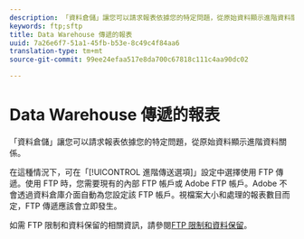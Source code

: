 ```yaml
---
description: 「資料倉儲」讓您可以請求報表依據您的特定問題，從原始資料顯示進階資料關係。
keywords: ftp;sftp
title: Data Warehouse 傳遞的報表
uuid: 7a26e6f7-51a1-45fb-b53e-8c49c4f84aa6
translation-type: tm+mt
source-git-commit: 99ee24efaa517e8da700c67818c111c4aa90dc02

---
```



# Data Warehouse 傳遞的報表

「資料倉儲」讓您可以請求報表依據您的特定問題，從原始資料顯示進階資料關係。

在這種情況下，可在「[!UICONTROL 進階傳送選項]」設定中選擇使用 FTP 傳遞。使用 FTP 時，您需要現有的內部 FTP 帳戶或 Adobe FTP 帳戶。Adobe 不會透過資料倉庫介面自動為您設定該 FTP 帳戶。視檔案大小和處理的報表數目而定，FTP 傳遞應該會立即發生。

如需 FTP 限制和資料保留的相關資訊，請參閱[FTP 限制和資料保留](/help/export/ftp-and-sftp/ftp-limits.md)。

